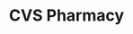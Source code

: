 ---
title: "CVS Pharmacy"
url: /blacksburg/cvs-pharmacy-university-city-boulevard/
shop: chemist
---